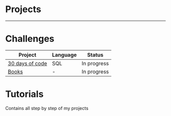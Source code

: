 # Projects 
 --------------------------------------------------
 

# Challenges

| Project | Language | Status |
| ------- | -------- | ------ |
| [30 days of code](https://github.com/Fernandaraujo/30days) | SQL | In progress |
| [Books](https://github.com/Fernandaraujo/Books) | - | In progress |

 # Tutorials 

 Contains all step by step of my projects
